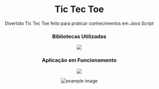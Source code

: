 <h1 align="center">Tic Tec Toe</h1>

<p align="center"> Divertido Tic Tec Toe feito para praticar conhecimentos em <em>Java Script</em></p>

<h3 align="center">Bibliotecas Utilizadas</h3>
<p align="center">
<a href="https://getbootstrap.com/" target="_blank"><img src="https://img.shields.io/static/v1?label=bootstrap&message=Style-API&color=rgb(138,43,226)&style=for-the-badge&logo=ghost"></a>
</p>

<h3 align="center"> Aplicação em Funcionamento </h3>
 <p align="center" ><a href="https://wend3ll-souza.github.io/TicTecToe/" target="_blank"><img src="https://img.shields.io/static/v1?label=Deploy&message=Go_To_App&color=rgb(0,255,0)&style=for-the-badge&logo=ghost"></a></p>
 
 <p align="center"><img src="./img/TicTecToe.gif" alt="example image"></p>
